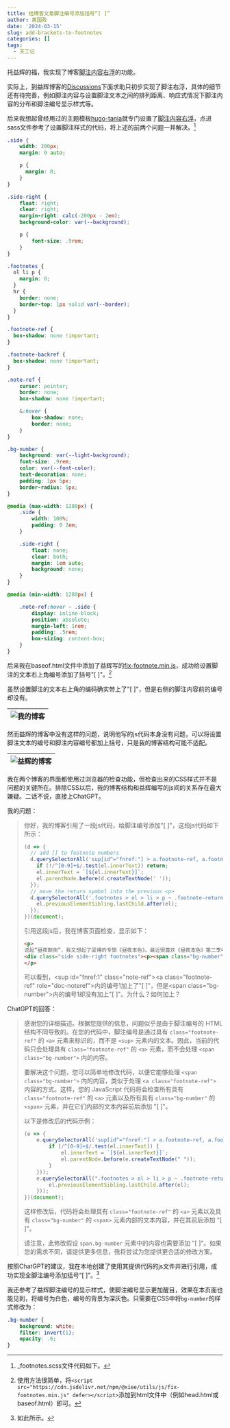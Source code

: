 ```yaml
---
title: 给博客文章脚注编号添加括号“[ ]”
author: 黄国政
date: '2024-03-15'
slug: add-brackets-to-footnotes
categories: []
tags:
  - 天工记
---
```


<!--more-->

托益辉的福，我实现了博客[脚注内容右浮](https://github.com/yihui/yihui.org/discussions/1561)的功能。

实际上，到益辉博客的[Discussions](https://github.com/yihui/yihui.org/discussions)下面求助只初步实现了脚注右浮，具体的细节还有待完善，例如脚注内容与设置脚注文本之间的排列距离、响应式情况下脚注内容的分布和脚注编号显示样式等。

后来我想起曾经用过的主题模板[hugo-tania](https://github.com/WingLim/hugo-tania)就专门设置了[脚注内容右浮](https://hugo-tania.netlify.app/post/footnote/)，点进sass文件参考了设置脚注样式的代码，将上述的前两个问题一并解决。[^1]

[^1]: _footnotes.scss文件代码如下。

``` _footnotes.scss
.side {
    width: 200px;
    margin: 0 auto;

    p {
      margin: 0;
    }
}

.side-right {
    float: right;
    clear: right;
    margin-right: calc(-200px - 2em);
    background-color: var(--background);

    p {
        font-size: .9rem;
    }
}

.footnotes {
  ol li p {
    margin: 0;
  }
  hr {
    border: none;
    border-top: 1px solid var(--border);
  }
}

.footnote-ref {
  box-shadow: none !important;
}

.footnote-backref {
  box-shadow: none !important;
}

.note-ref {
    cursor: pointer;
    border: none;
    box-shadow: none !important;

    &:hover {
        box-shadow: none;
        border: none;
    }
}

.bg-number {
    background: var(--light-background);
    font-size: .9rem;
    color: var(--font-color);
    text-decoration: none;
    padding: 1px 5px;
    border-radius: 5px;
}

@media (max-width: 1280px) {
    .side {
        width: 100%;
        padding: 0 2em;
    }

    .side-right {
        float: none;
        clear: both;
        margin: 1em auto;
        background: none;
    }
}

@media (min-width: 1280px) {

    .note-ref:hover ~ .side {
        display: inline-block;
        position: absolute;
        margin-left: 1rem;
        padding: .5rem;
        box-sizing: content-box;
    }
}
```

后来我在baseof.html文件中添加了益辉写的[fix-footnote.min.js](https://github.com/yihui/misc.js/blob/main/js/fix-footnote.js)，成功给设置脚注的文本右上角编号添加了括号"[ ]"。[^2]

[^2]: 使用方法很简单，将`<script src="https://cdn.jsdelivr.net/npm/@xiee/utils/js/fix-footnotes.min.js" defer></script>`添加到html文件中（例如head.html或baseof.html）即可。

虽然设置脚注的文本右上角的编码确实带上了"[ ]"，但是右侧的脚注内容前的编号却没有。

|![我的博客](https://cdn.jsdelivr.net/gh/residualsun1/blog-static/images/2024/03/03-15-01.png)|
|:-:|

然而益辉的博客中没有这样的问题，说明他写的js代码本身没有问题，可以将设置脚注文本的编号和脚注内容编号都加上括号，只是我的博客结构可能不适配。

|![益辉的博客](https://cdn.jsdelivr.net/gh/residualsun1/blog-static/images/2024/03/03-15-02.png)|
|:-:|

我在两个博客的界面都使用过浏览器的检查功能，但检查出来的CSS样式并不是问题的关键所在。排除CSS以后，我的博客结构和益辉编写的js间的关系存在最大嫌疑。二话不说，直接上ChatGPT。

我的问题：

> 你好，我的博客引用了一段js代码，给脚注编号添加"[ ]"，这段js代码如下所示：
>
> ```javascript  
> (d => {  
>   // add [] to footnote numbers  
>   d.querySelectorAll('sup[id^="fnref:"] > a.footnote-ref, a.footnote-ref > sup').forEach(el => {  
>     if (!/^[0-9]+$/.test(el.innerText)) return;  
>     el.innerText = `[${el.innerText}]`;  
>     el.parentNode.before(d.createTextNode(' '));  
>   });  
>   // move the return symbol into the previous <p>  
>   d.querySelectorAll('.footnotes > ol > li > p ~ .footnote-return').forEach(el => {  
>     el.previousElementSibling.lastChild.after(el);  
>   });  
> })(document);
> ```
>
> 引用这段js后，我在博客页面检查，显示如下：
>
> ```html  
> <p>
> 说起“昼夜颠倒”，我又想起了梁博的专辑《昼夜本色》。最近很喜欢《昼夜本色》第二季中的几首歌曲，以及……尤其喜欢王菲的《乘客》和《花事了》 <sup id="fnref:1" class="note-ref"><a class="footnote-ref" role="doc-noteref">[1]</a></sup>
> <div class="side side-right footnotes"><p><span class="bg-number">1</span>《乘客》的粤语版。两首歌的原始版本都是《Going home》。&nbsp;</p></div>。喜欢上《乘客》这首歌，还是因为在公众号人物的文章中看过的一段话：
></p>  
> ```
>
> 可以看到，\<sup id="fnref:1" class="note-ref">\<a class="footnote-ref" role="doc-noteref">内的编号1加上了"[ ]"，但是\<span class="bg-number">内的编号1却没有加上"[ ]"。为什么？如何加上？
>

ChatGPT的回答：

> 感谢您的详细描述。根据您提供的信息，问题似乎是由于脚注编号的 HTML 结构不同导致的。在您的代码中，脚注编号是通过具有 `class="footnote-ref"` 的 `<a>` 元素来标识的，而不是 `<sup>` 元素内的文本。因此，当前的代码只会处理具有 `class="footnote-ref"` 的 `<a>` 元素，而不会处理 `<span class="bg-number">` 内的内容。
>
> 要解决这个问题，您可以简单地修改代码，以便它能够处理 `<span class="bg-number">` 内的内容，类似于处理 `<a class="footnote-ref">` 内容的方式。这样，您的 JavaScript 代码将会检查所有具有 `class="footnote-ref"` 的 `<a>` 元素以及所有具有 `class="bg-number"` 的 `<span>` 元素，并在它们内部的文本内容前后添加 "[ ]"。
>
> 以下是修改后的代码示例：
>
> ```javascript  
> (e => {  
>     e.querySelectorAll('sup[id^="fnref:"] > a.footnote-ref, a.footnote-ref > sup, span.bg-number').forEach((el => {  
>         if (/^[0-9]+$/.test(el.innerText)) {  
>             el.innerText = `[${el.innerText}]`;  
>             el.parentNode.before(e.createTextNode(" "));  
>         }  
>     }));  
>     e.querySelectorAll(".footnotes > ol > li > p ~ .footnote-return").forEach((el => {  
>         el.previousElementSibling.lastChild.after(el);  
>     }));  
> })(document);  
> ```
>
> 这样修改后，代码将会处理具有 `class="footnote-ref"` 的 `<a>` 元素以及具有 `class="bg-number"` 的 `<span>` 元素内部的文本内容，并在其前后添加 "[ ]"。
>
> 请注意，此修改假设 `span.bg-number` 元素中的内容也需要添加 "[ ]"。如果您的需求不同，请提供更多信息，我将尝试为您提供更合适的修改方案。

按照ChatGPT的建议，我在本地创建了使用其提供代码的js文件并进行引用，成功实现全脚注编号添加括号“[ ]”。[^3]

[^3]: 如此所示。

我还参考了益辉脚注编号的显示样式，使脚注编号显示更加醒目，效果在本页面也能见到，将编号为白色，编号的背景为深灰色。只需要在CSS中将`bg-number`的样式修改为：

```CSS
.bg-number {
    background: white;
    filter: invert(1);
    opacity: .6;
}
```

